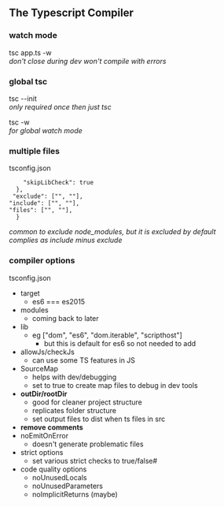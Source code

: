 ## The Typescript Compiler

### watch mode

tsc app.ts -w  
_don't close during dev_
_won't compile with errors_

### global tsc

tsc --init  
_only required once_
_then just tsc_

tsc -w  
_for global watch mode_

### multiple files

tsconfig.json

```...
    "skipLibCheck": true
  },
 "exclude": ["", ""],
"include": ["", ""],
"files": ["", ""],
  }
```

_common to exclude node_modules, but it is excluded by default_  
_complies as include minus exclude_

### compiler options

tsconfig.json

- target
  - es6 === es2015
- modules
  - coming back to later
- lib
  - eg ["dom", "es6", "dom.iterable", "scripthost"]
    - but this is default for es6 so not needed to add
- allowJs/checkJs
  - can use some TS features in JS
- SourceMap
  - helps with dev/debugging
  - set to true to create map files to debug in dev tools
- **outDir/rootDir**
  - good for cleaner project structure
  - replicates folder structure
  - set output files to dist when ts files in src
- **remove comments**
- noEmitOnError
  - doesn't generate problematic files
- strict options
  - set various strict checks to true/false#
- code quality options
  - noUnusedLocals
  - noUnusedParameters
  - noImplicitReturns (maybe)
